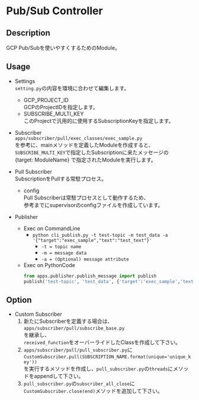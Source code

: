# Pub/Sub Controller

## Description
GCP Pub/Subを使いやすくするためのModule。

## Usage
- Settings<br>
`setting.py`の内容を環境に合わせて編集します。<br>
    - GCP_PROJECT_ID<br>
    GCPのProjectIDを指定します。
    - SUBSCRIBE_MULTI_KEY<br>
    このProjectで汎用的に使用するSubscriptionKeyを指定します。

- Subscriber<br>
`apps/subscriber/pull/exec_classes/exec_sample.py`<br>
を参考に、mainメソッドを定義したModuleを作成すると、<br>
`SUBSCRIBE_MULTI_KEY`で指定したSubscriptionに来たメッセージの<br>
{target: ModuleName} で指定されたModuleを実行します。

- Pull Subscriber<br>
SubscriptionをPullする常駐プロセス。
    - config<br>
    Pull Subscriberは常駐プロセスとして動作するため、<br>
    参考までにsupervisorのconfigファイルを作成しています。
    
- Publisher<br>
    - Exec on CommandLine
        - `python cli_publish.py -t test-topic -m test_data -a '{"target":"exec_sample","text":"test_text"}'`<br>
            - `-t = topic name`
            - `-m = message data`
            - `-a = (Optional) message attribute`
    - Exec on PythonCode
        ```python
        from apps.publisher.publish_message import publish
        publish('test-topic', 'test_data', {'target':'exec_sample','text':'test_text'})
        ```

## Option
- Custom Subscriber
    1. 新たにSubscriberを定義する場合は、
    `apps/subscriber/pull/subscribe_base.py`<br>
    を継承し、<br>
    `received_function`をオーバーライドしたClassを作成して下さい。
    2. `apps/subscriber/pull/pull_subscriber.py`に<br>
    ```CustomSubscriber.pull(SUBSCRIPTION_NAME.format(unique='unique_key'))```<br>
    を実行するメソッドを作成し、`pull_subscriber.py`の`threads`にメソッドをappendして下さい。
    3. `pull_subscriber.py`の```subscriber_all_close```に<br>
    ```CustomSubscriber.close(end)```メソッドを追加して下さい。
